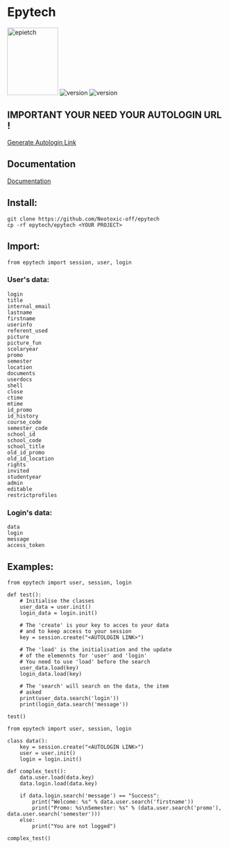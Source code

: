 # Epytech 

<p align = "left">
    <img alt = "epietch" width="117.05" height="155.35" src = "images/epitech.png"/>
    <img alt = "version" src = "https://img.shields.io/badge/version-0.4-blue.svg"/>
    <img alt = "version" src = "https://img.shields.io/badge/python-3-blue.svg"/>
</p>

## IMPORTANT YOUR NEED YOUR AUTOLOGIN URL !
<a href = "https://intra.epitech.eu/admin/autolog?format=json">Generate Autologin Link</a>

## Documentation
<a href = "DOCUMENTATION.md">Documentation</a>

## Install:
```
git clone https://github.com/Neotoxic-off/epytech
cp -rf epytech/epytech <YOUR PROJECT>
```

## Import:
```PY
from epytech import session, user, login
```

### User's data:
```          
login
title
internal_email
lastname
firstname
userinfo
referent_used
picture
picture_fun
scolaryear
promo
semester
location
documents
userdocs
shell
close
ctime
mtime
id_promo
id_history
course_code
semester_code
school_id
school_code
school_title
old_id_promo
old_id_location
rights
invited
studentyear
admin
editable
restrictprofiles
```

### Login's data:
```
data
login
message
access_token
```

## Examples:
```PY
from epytech import user, session, login

def test():
    # Initialise the classes
    user_data = user.init()
    login_data = login.init()

    # The 'create' is your key to acces to your data
    # and to keep access to your session
    key = session.create("<AUTOLOGIN LINK>")

    # The 'load' is the initialisation and the update
    # of the elemennts for 'user' and 'login'
    # You need to use 'load' before the search
    user_data.load(key)
    login_data.load(key)

    # The 'search' will search on the data, the item
    # asked
    print(user_data.search('login'))
    print(login_data.search('message'))

test()
```

```PY
from epytech import user, session, login

class data():
    key = session.create("<AUTOLOGIN LINK>")
    user = user.init()
    login = login.init()

def complex_test():
    data.user.load(data.key)
    data.login.load(data.key)

    if data.login.search('message') == "Success":
        print("Welcome: %s" % data.user.search('firstname'))
        print("Promo: %s\nSemester: %s" % (data.user.search('promo'), data.user.search('semester')))
    else:
        print("You are not logged")

complex_test()
```

